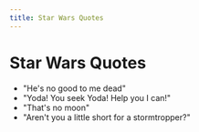 ```yaml
---
title: Star Wars Quotes
---
```


# Star Wars Quotes

- "He's no good to me dead"
- "Yoda! You seek Yoda! Help you I can!"
- "That's no moon"
- "Aren't you a little short for a stormtropper?"
